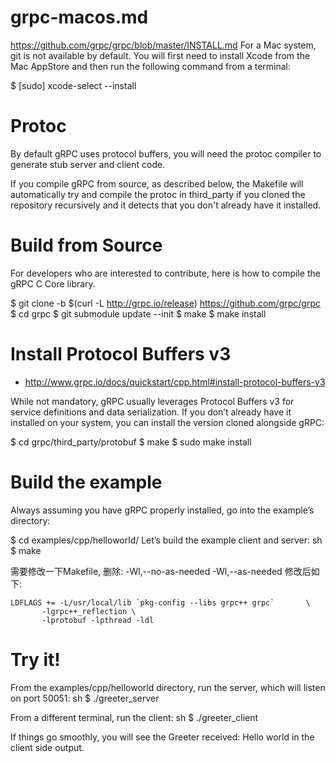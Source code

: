 grpc-macos.md
==================
https://github.com/grpc/grpc/blob/master/INSTALL.md
For a Mac system, git is not available by default. You will first need to install Xcode from the Mac AppStore and then run the following command from a terminal:

 $ [sudo] xcode-select --install

# Protoc

By default gRPC uses protocol buffers, you will need the protoc compiler to generate stub server and client code.

If you compile gRPC from source, as described below, the Makefile will automatically try and compile the protoc in third_party if you cloned the repository recursively and it detects that you don't already have it installed.


# Build from Source

For developers who are interested to contribute, here is how to compile the gRPC C Core library.

 $ git clone -b $(curl -L http://grpc.io/release) https://github.com/grpc/grpc
 $ cd grpc
 $ git submodule update --init
 $ make
 $ make install

# Install Protocol Buffers v3
* http://www.grpc.io/docs/quickstart/cpp.html#install-protocol-buffers-v3

While not mandatory, gRPC usually leverages Protocol Buffers v3 for service definitions and data serialization. If you don’t already have it installed on your system, you can install the version cloned alongside gRPC:

$ cd grpc/third_party/protobuf
$ make
$ sudo make install

# Build the example

Always assuming you have gRPC properly installed, go into the example’s directory:

$ cd examples/cpp/helloworld/
Let’s build the example client and server: sh $ make

需要修改一下Makefile, 删除: -Wl,--no-as-needed -Wl,--as-needed
修改后如下:

	LDFLAGS += -L/usr/local/lib `pkg-config --libs grpc++ grpc`       \
           -lgrpc++_reflection \
           -lprotobuf -lpthread -ldl

# Try it!

From the examples/cpp/helloworld directory, run the server, which will listen on port 50051: sh $ ./greeter_server

From a different terminal, run the client: sh $ ./greeter_client

If things go smoothly, you will see the Greeter received: Hello world in the client side output.




